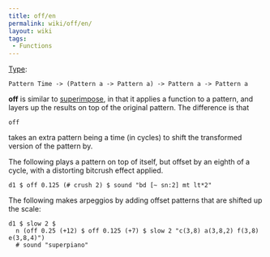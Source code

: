 ```yaml
---
title: off/en
permalink: wiki/off/en/
layout: wiki
tags:
 - Functions
---
```


<languages/> [Type](/wiki/Type "wikilink"):

    Pattern Time -> (Pattern a -> Pattern a) -> Pattern a -> Pattern a

**off** is similar to [superimpose](superimpose "wikilink"), in that it
applies a function to a pattern, and layers up the results on top of the
original pattern. The difference is that

    off

takes an extra pattern being a time (in cycles) to shift the transformed
version of the pattern by.

The following plays a pattern on top of itself, but offset by an eighth
of a cycle, with a distorting bitcrush effect applied.

    d1 $ off 0.125 (# crush 2) $ sound "bd [~ sn:2] mt lt*2"

The following makes arpeggios by adding offset patterns that are shifted
up the scale:

    d1 $ slow 2 $ 
      n (off 0.25 (+12) $ off 0.125 (+7) $ slow 2 "c(3,8) a(3,8,2) f(3,8) e(3,8,4)") 
      # sound "superpiano"
